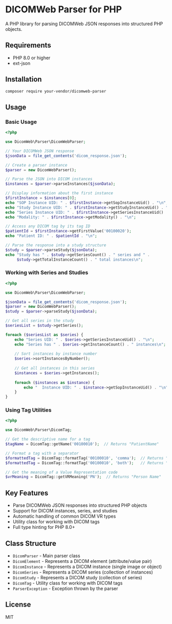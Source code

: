 # DICOMWeb Parser for PHP

A PHP library for parsing DICOMWeb JSON responses into structured PHP objects.

## Requirements

- PHP 8.0 or higher
- ext-json

## Installation

```bash
composer require your-vendor/dicomweb-parser
```

## Usage

### Basic Usage

```php
<?php

use DicomWeb\Parser\DicomWebParser;

// Your DICOMWeb JSON response
$jsonData = file_get_contents('dicom_response.json');

// Create a parser instance
$parser = new DicomWebParser();

// Parse the JSON into DICOM instances
$instances = $parser->parseInstances($jsonData);

// Display information about the first instance
$firstInstance = $instances[0];
echo "SOP Instance UID: " . $firstInstance->getSopInstanceUid() . "\n";
echo "Study Instance UID: " . $firstInstance->getStudyInstanceUid() . "\n";
echo "Series Instance UID: " . $firstInstance->getSeriesInstanceUid() . "\n";
echo "Modality: " . $firstInstance->getModality() . "\n";

// Access any DICOM tag by its tag ID
$patientId = $firstInstance->getFirstValue('00100020');
echo "Patient ID: " . $patientId . "\n";

// Parse the response into a study structure
$study = $parser->parseStudy($jsonData);
echo "Study has " . $study->getSeriesCount() . " series and " . 
     $study->getTotalInstanceCount() . " total instances\n";
```

### Working with Series and Studies

```php
<?php

use DicomWeb\Parser\DicomWebParser;

$jsonData = file_get_contents('dicom_response.json');
$parser = new DicomWebParser();
$study = $parser->parseStudy($jsonData);

// Get all series in the study
$seriesList = $study->getSeries();

foreach ($seriesList as $series) {
    echo "Series UID: " . $series->getSeriesInstanceUid() . "\n";
    echo "Series has " . $series->getInstanceCount() . " instances\n";
    
    // Sort instances by instance number
    $series->sortInstancesByNumber();
    
    // Get all instances in this series
    $instances = $series->getInstances();
    
    foreach ($instances as $instance) {
        echo "  Instance UID: " . $instance->getSopInstanceUid() . "\n";
    }
}
```

### Using Tag Utilities

```php
<?php

use DicomWeb\Parser\DicomTag;

// Get the descriptive name for a tag
$tagName = DicomTag::getName('00100010');  // Returns "PatientName"

// Format a tag with a separator
$formattedTag = DicomTag::formatTag('00100010', 'comma');  // Returns "0010,0010"
$formattedTag = DicomTag::formatTag('00100010', 'both');   // Returns "(0010,0010)"

// Get the meaning of a Value Representation code
$vrMeaning = DicomTag::getVRMeaning('PN');  // Returns "Person Name"
```

## Key Features

- Parse DICOMWeb JSON responses into structured PHP objects
- Support for DICOM instances, series, and studies
- Automatic handling of common DICOM VR types
- Utility class for working with DICOM tags
- Full type hinting for PHP 8.0+

## Class Structure

- `DicomParser` - Main parser class
- `DicomElement` - Represents a DICOM element (attribute/value pair)
- `DicomInstance` - Represents a DICOM instance (single image or object)
- `DicomSeries` - Represents a DICOM series (collection of instances)
- `DicomStudy` - Represents a DICOM study (collection of series)
- `DicomTag` - Utility class for working with DICOM tags
- `ParserException` - Exception thrown by the parser

## License

MIT
